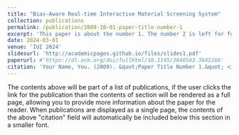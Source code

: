 ```yaml
---
title: "Bias-Aware Real-time Interactive Material Screening System"
collection: publications
permalink: /publication/2009-10-01-paper-title-number-1
excerpt: 'This paper is about the number 1. The number 2 is left for future work.'
date: 2024-03-01
venue: 'IUI 2024'
slidesurl: 'http://academicpages.github.io/files/slides1.pdf'
paperurl: #'https://dl.acm.org/doi/fullHtml/10.1145/3640543.3645166'
citation: 'Your Name, You. (2009). &quot;Paper Title Number 1.&quot; <i>Journal 1</i>. 1(1).'
---
```


The contents above will be part of a list of publications, if the user clicks the link for the publication than the contents of section will be rendered as a full page, allowing you to provide more information about the paper for the reader. When publications are displayed as a single page, the contents of the above "citation" field will automatically be included below this section in a smaller font.

